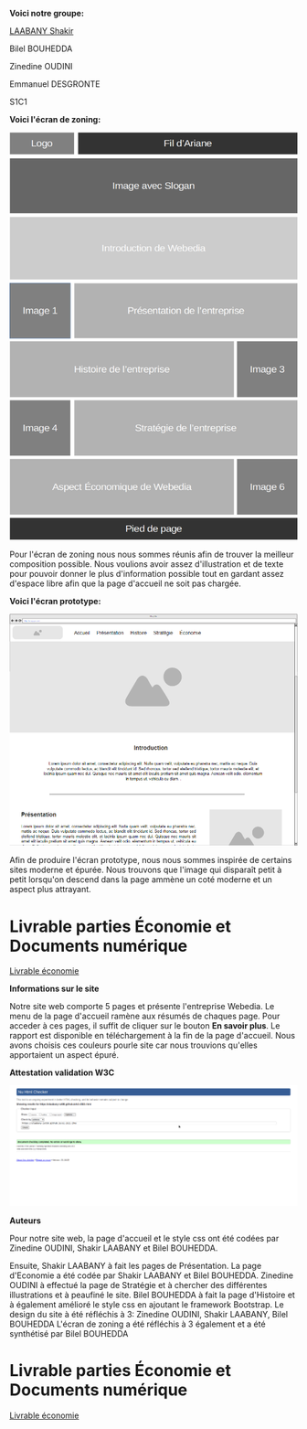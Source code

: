 **Voici notre groupe:**

[LAABANY Shakir](mailto:shakir.laabany@edu.univ-fcomte.fr?subject=SAE_1_06)

Bilel BOUHEDDA

Zinedine OUDINI

Emmanuel DESGRONTE

S1C1

**Voici l'écran de zoning:**

![écran de zoning](doc/ecran_zoning.png)

Pour l'écran de zoning nous nous sommes réunis afin de trouver la meilleur composition possible. Nous voulions avoir assez d'illustration et de texte pour pouvoir donner le plus d'information possible tout en gardant assez d'espace libre afin que la page d'accueil ne soit pas chargée.

**Voici l'écran prototype:**

![écran prototype](doc/ecran_prototype.png)

Afin de produire l'écran prototype, nous nous sommes inspirée de certains sites moderne et épurée. Nous trouvons que l'image qui disparaît petit à petit lorsqu'on descend dans la page ammène un coté moderne et un aspect plus attrayant.


# Livrable parties Économie et Documents numérique
[Livrable économie](doc/LAABANY_OUDINI_BOUHEDDA_DESGRONTE.pdf)

**Informations sur le site**

Notre site web comporte 5 pages et présente l'entreprise Webedia. Le menu de la page d'accueil ramène aux résumés de chaques page. Pour acceder à ces pages, il suffit de cliquer sur le bouton **En savoir plus**. Le rapport est disponible en téléchargement à la fin de la page d'accueil. Nous avons choisis ces couleurs pourle site car nous trouvions qu'elles apportaient un aspect épuré.

**Attestation validation W3C**

![Validateur](doc/validateur.png)

**Auteurs**

Pour notre site web, la page d'accueil et le style css ont été codées par Zinedine OUDINI, Shakir LAABANY et Bilel BOUHEDDA.

Ensuite, Shakir LAABANY à fait les pages de Présentation.
         La page d'Economie a été codée par Shakir LAABANY et Bilel BOUHEDDA.
         Zinedine OUDINI à effectué la page de Stratégie et à chercher des différentes illustrations et à peaufiné le site.
         Bilel BOUHEDDA à fait la page d'Histoire et à également amélioré le style css en ajoutant le framework Bootstrap.
         Le design du site à été réfléchis à 3: Zinedine OUDINI, Shakir LAABANY, Bilel BOUHEDDA
         L'écran de zoning a été réfléchis à 3 également et a été synthétisé par Bilel BOUHEDDA
         


# Livrable parties Économie et Documents numérique
[Livrable économie](doc/LAABANY_OUDINI_BOUHEDDA_DESGRONTE.pdf)
